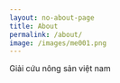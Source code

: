 ```yaml
---
layout: no-about-page
title: About
permalink: /about/
image: /images/me001.png
---
```

Giải cứu nông sản việt nam
